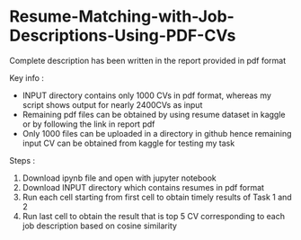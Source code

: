 # Resume-Matching-with-Job-Descriptions-Using-PDF-CVs

Complete description has been written in the report provided in pdf format

Key info : 
- INPUT directory contains only 1000 CVs in pdf format, whereas my script shows output for nearly 2400CVs as input
- Remaining pdf files can be obtained by using resume dataset in kaggle or by following the link in report pdf
- Only 1000 files can be uploaded in a directory in github hence remaining input CV can be obtained from kaggle for testing my task

Steps :
1. Download ipynb file and open with jupyter notebook
2. Download INPUT directory which contains resumes in pdf format
3. Run each cell starting from first cell to obtain timely results of Task 1 and 2
4. Run last cell to obtain the result that is top 5 CV corresponding to each job description based on cosine similarity
